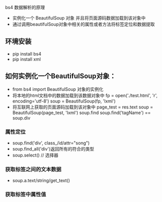 bs4 数据解析的原理
- 实例化一个 BeautifulSoup 对象 并且将页面源码数据加载到该对象中
- 通过调用beautifulSoup对象中相关的属性或者方法将标签定位和数据提取
## 环境安装
- pip install bs4
- pip install xml
## 如何实例化一个BeautifulSoup对象：
- from bs4 import BeautifulSoup
对象的实例化
- 将本地的html文档中的数据加载到该数据对象中
    fp = open('./test.html', 'r', encoding='utf-8')
    soup = BeautifulSoup(fp, 'lxml')
- 将互联网上获取的页面源码加载到该对象中
    page_test = res.text
    soup = BeautifulSoup(page_test, 'lxml')
    soup.find
        soup.find('tagName') == soup.div
### 属性定位
- soup.find('div', class_/id/attr="song")
- soup.find_all('div')返回所有的符合的类型
- soup.select() // 选择器

### 获取标签之间的文本数据
- soup.a.text/string/get_text()
### 获取标签中属性值


